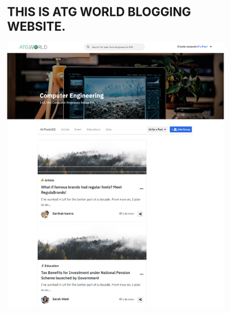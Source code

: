 # THIS IS ATG WORLD BLOGGING WEBSITE.

![DESKTOP LOOK](https://github.com/OmkarDubey07/ATG_WORLD/blob/main/Assets/Images/desktopview.png)